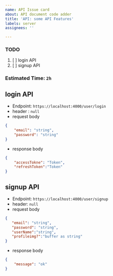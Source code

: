 ```yaml
---
name: API Issue card
about: API document code adder
title: 'API: some API Features'
labels: server
assignees: ''

---
```


### TODO
1. [ ] login API
2. [ ] signup  API

### Estimated Time: `2h`

## login API
- Endpoint: `https://localhost:4000/user/login`
- header : `null`
- request body
```json
{
    "email": "string",
    "password": "string"
}
```

- response body
```json
{
    "accessTokne": "Token",
    "refreshToken":"Token"
}
```

## signup API
- Endpoint: `https://localhost:4000/user/signup`
- header: `null`
- request body
 ```json
{
    "email": "string",
    "password": "string",
    "userName":"string",
    "profileimg?":"buffer as string"
}
```
- response body
```json
{
    "message": "ok"
}
```
